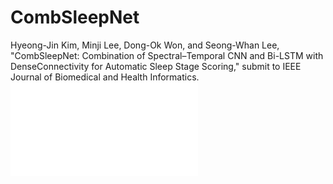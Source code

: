# CombSleepNet
Hyeong-Jin Kim, Minji Lee, Dong-Ok Won, and Seong-Whan Lee, "CombSleepNet: Combination of Spectral–Temporal CNN and Bi-LSTM with DenseConnectivity for Automatic Sleep Stage Scoring," submit to IEEE Journal of Biomedical and Health Informatics.
![Alt text](/img/fig1.pdf)
